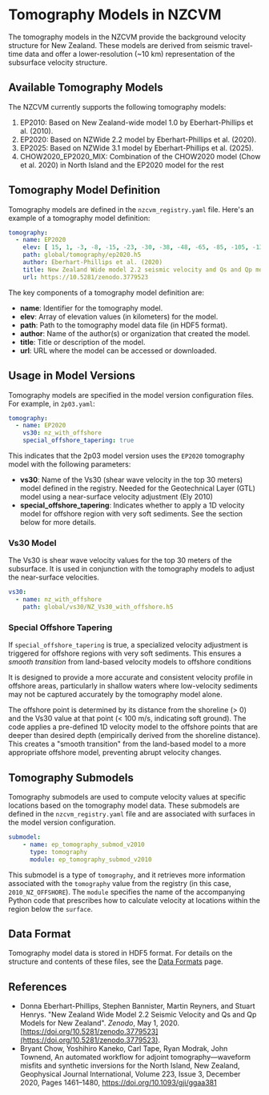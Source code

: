 # Tomography Models in NZCVM

The tomography models in the NZCVM provide the background velocity structure for New Zealand. These models are derived from seismic travel-time data and offer a lower-resolution (~10 km) representation of the subsurface velocity structure.

## Available Tomography Models

The NZCVM currently supports the following tomography models:

1. EP2010: Based on New Zealand-wide model 1.0 by Eberhart-Phillips et al. (2010).
2. EP2020: Based on NZWide 2.2 model by Eberhart-Phillips et al. (2020). 
3. EP2025: Based on NZWide 3.1 model by Eberhart-Phillips et al. (2025).
4. CHOW2020_EP2020_MIX: Combination of the CHOW2020 model (Chow et al. 2020) in North Island and the EP2020 model for the rest

## Tomography Model Definition

Tomography models are defined in the `nzcvm_registry.yaml` file. Here's an example of a tomography model definition:

```yaml
tomography:
  - name: EP2020
    elev: [ 15, 1, -3, -8, -15, -23, -30, -38, -48, -65, -85, -105, -130, -155, -185, -225, -275, -370, -620, -750 ]
    path: global/tomography/ep2020.h5
    author: Eberhart-Phillips et al. (2020)
    title: New Zealand Wide model 2.2 seismic velocity and Qs and Qp models for New Zealand
    url: https://10.5281/zenodo.3779523
```

The key components of a tomography model definition are:

- **name**: Identifier for the tomography model.
- **elev**: Array of elevation values (in kilometers) for the model.
- **path**: Path to the tomography model data file (in HDF5 format).
- **author**: Name of the author(s) or organization that created the model.
- **title**: Title or description of the model.
- **url**: URL where the model can be accessed or downloaded.



## Usage in Model Versions

Tomography models are specified in the model version configuration files. For example, in `2p03.yaml`:

```yaml
tomography:
  - name: EP2020
    vs30: nz_with_offshore
    special_offshore_tapering: true

```
This indicates that the 2p03 model version uses the `EP2020` tomography model with the following parameters:

- **vs30**: Name of the Vs30 (shear wave velocity in the top 30 meters) model defined in the registry. Needed for the Geotechnical Layer (GTL) model using a near-surface velocity adjustment (Ely 2010)
- **special_offshore_tapering**: Indicates whether to apply a 1D velocity model for offshore region with very soft sediments. See the section below for more details.

### Vs30 Model
The Vs30 is shear wave velocity values for the top 30 meters of the subsurface. It is used in conjunction with the tomography models to adjust the near-surface velocities.

```yaml
vs30:
  - name: nz_with_offshore
    path: global/vs30/NZ_Vs30_with_offshore.h5
```

### Special Offshore Tapering
If `special_offshore_tapering` is true, a specialized velocity adjustment is triggered for offshore regions with very soft sediments. This ensures a *smooth transition* from land-based velocity models to offshore conditions

It is designed to provide a more accurate and consistent velocity profile in offshore areas, particularly in shallow waters where low-velocity sediments may not be captured accurately by the tomography model alone.

The offshore point is determined by its distance from the shoreline (> 0) and the Vs30 value at that point (< 100 m/s, indicating soft ground).
The code applies a pre-defined 1D velocity model to the offshore points that are deeper than desired depth (empirically derived from the shoreline distance).
This creates a "smooth transition" from the land-based model to a more appropriate offshore model, preventing abrupt velocity changes.


## Tomography Submodels

Tomography submodels are used to compute velocity values at specific locations based on the tomography model data. These submodels are defined in the `nzcvm_registry.yaml` file and are associated with surfaces in the model version configuration.

```yaml
submodel:
    - name: ep_tomography_submod_v2010
      type: tomography
      module: ep_tomography_submod_v2010
```

This submodel is a type of `tomography`, and it retrieves more information associated with the `tomography` value from the registry (in this case, `2010_NZ_OFFSHORE`). The `module` specifies the name of the accompanying Python code that prescribes how to calculate velocity at locations within the region below the `surface`.


## Data Format

Tomography model data is stored in HDF5 format. For details on the structure and contents of these files, see the [Data Formats](DataFormats.md) page.

## References

[//]: # (- Donna Eberhart-Phillips, Martin Reyners, Stephen Bannister, Mark Chadwick, Susan Ellis; Establishing a Versatile 3-D Seismic Velocity Model for New Zealand. *Seismological Research Letters* 2010; 81 &#40;6&#41;: 992–1000. doi: [https://doi.org/10.1785/gssrl.81.6.992]&#40;https://doi.org/10.1785/gssrl.81.6.992&#41;.)
- Donna Eberhart-Phillips, Stephen Bannister, Martin Reyners, and Stuart Henrys. "New Zealand Wide Model 2.2 Seismic Velocity and Qs and Qp Models for New Zealand". *Zenodo*, May 1, 2020. [https://doi.org/10.5281/zenodo.3779523](https://doi.org/10.5281/zenodo.3779523).
- Bryant Chow, Yoshihiro Kaneko, Carl Tape, Ryan Modrak, John Townend, An automated workflow for adjoint tomography—waveform misfits and synthetic inversions for the North Island, New Zealand, Geophysical Journal International, Volume 223, Issue 3, December 2020, Pages 1461–1480, https://doi.org/10.1093/gji/ggaa381
